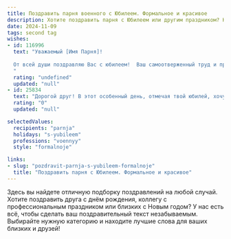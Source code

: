 ```yaml
---
title: Поздравить парня военного с Юбилеем. Формальное и красивое
description: Хотите поздравить парня с Юбилеем или другим праздником? Наш ИИ создаст незабываемое поздравление, а вы обязательно выделитесь среди других.  
date: 2024-11-09
tags: second tag
wishes:
- id: 116996
  text: "Уважаемый [Имя Парня]!
  
  От всей души поздравляю Вас с юбилеем!  Ваш самоотверженный труд и преданность воинскому долгу заслуживают глубокого уважения. Желаю Вам крепкого здоровья, неиссякаемой энергии, благополучия и новых успехов в Вашей важной и ответственной службе.  Пусть удача сопутствует Вам во всех начинаниях, а жизнь будет наполнена радостью и гордостью за Родину. С юбилеем!
  "
  rating: "undefined"
  updated: "null"
- id: 25834
  text: "Дорогой друг! В этот особенный день, отмечая твой юбилей, хочу выразить глубочайшее уважение и искренние поздравления. Твоя профессиональная жизнь, пропитанная благородством и преданностью долгу, служит примером для многих. Пусть каждый новый день приносит тебе радость и удовлетворение от выполненной работы, а твои шаги всегда будут направлены к новым вершинам. С днем рождения, юбиляр!"
  rating: "0"
  updated: "null"

selectedValues:
  recipients: "parnja"
  holidays: "s-yubileem"
  professions: "voennyy"
  style: "formalnoje"

links:
- slug: "pozdravit-parnja-s-yubileem-formalnoje"
  title: "Поздравить парня с Юбилеем. Формальное и красивое"
---
```


Здесь вы найдете отличную подборку поздравлений на любой случай. 
Хотите поздравить друга с днём рождения, коллегу с профессиональным праздником или близких с Новым годом? У нас есть всё, чтобы сделать ваш поздравительный текст незабываемым. Выбирайте нужную категорию и находите лучшие слова для ваших близких и друзей!
